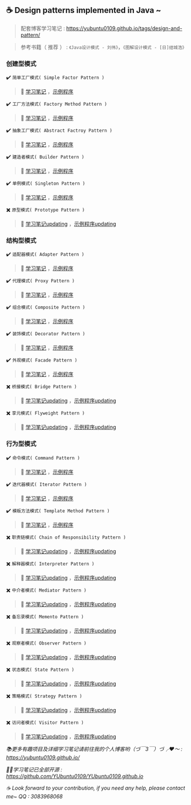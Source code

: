 ## :coffee: Design patterns implemented in Java ~

> 配套博客学习笔记 : https://yubuntu0109.github.io/tags/design-and-pattern/

> 参考书籍（ 推荐 ） : `《Java设计模式 - 刘伟》`，`《图解设计模式 - [日]结城浩》`



### 创建型模式

:heavy_check_mark: `简单工厂模式( Simple Factor Pattern )`
> :memo: [学习笔记](https://yubuntu0109.github.io/2019/09/06/Java%E8%AE%BE%E8%AE%A1%E6%A8%A1%E5%BC%8F%E4%B9%8BSimple-Factory-Pattern/) ，[示例程序](https://github.com/YUbuntu0109/design-patterns-in-java/tree/master/design-patterns/src/main/java/pers/huangyuhui/simple_factory_pattern)

:heavy_check_mark: `工厂方法模式( Factory Method Pattern )`
> :memo: [学习笔记](https://yubuntu0109.github.io/2019/09/05/Java%E8%AE%BE%E8%AE%A1%E6%A8%A1%E5%BC%8F%E4%B9%8BFactory-Method-Pattern/) ，[示例程序](https://github.com/YUbuntu0109/design-patterns-in-java/tree/master/design-patterns/src/main/java/pers/huangyuhui/factory_method_pattern)

:heavy_check_mark: `抽象工厂模式( Abstract Factroy Pattern )`
> :memo: [学习笔记](https://yubuntu0109.github.io/2019/09/07/Java%E8%AE%BE%E8%AE%A1%E6%A8%A1%E5%BC%8F%E4%B9%8BAbstract-Factory-Pattern/) ，[示例程序](https://github.com/YUbuntu0109/design-patterns-in-java/tree/master/design-patterns/src/main/java/pers/huangyuhui/abstract_factory_pattern)

:heavy_check_mark: `建造者模式( Builder Pattern )`
> :memo: [学习笔记](https://yubuntu0109.github.io/2019/09/17/Java%E8%AE%BE%E8%AE%A1%E6%A8%A1%E5%BC%8F%E4%B9%8BBuilder-Pattern/) ，[示例程序](https://github.com/YUbuntu0109/design-patterns-in-java/tree/master/design-patterns/src/main/java/pers/huangyuhui/builder_pattern)

:heavy_check_mark: `单例模式( Singleton Pattern )`
> :memo: [学习笔记](https://yubuntu0109.github.io/2019/09/06/Java%E8%AE%BE%E8%AE%A1%E6%A8%A1%E5%BC%8F%E4%B9%8BSingleton-Pattern/) ，[示例程序](https://github.com/YUbuntu0109/design-patterns-in-java/tree/master/design-patterns/src/main/java/pers/huangyuhui/singleton_pattern)

:heavy_multiplication_x: `原型模式( Prototype Pattern )`
> :memo: [学习笔记updating](demo) ，[示例程序updating](demo)



### 结构型模式

:heavy_check_mark: `适配器模式( Adapter Pattern )`
> :memo: [学习笔记](https://yubuntu0109.github.io/2019/09/03/Java%E8%AE%BE%E8%AE%A1%E6%A8%A1%E5%BC%8F%E4%B9%8BAdapter-Pattern/) ，[示例程序](https://github.com/YUbuntu0109/design-patterns-in-java/tree/master/design-patterns/src/main/java/pers/huangyuhui/adapter_pattern)

:heavy_check_mark: `代理模式( Proxy Pattern )`
> :memo: [学习笔记](https://yubuntu0109.github.io/2019/09/25/Java%E8%AE%BE%E8%AE%A1%E6%A8%A1%E5%BC%8F%E4%B9%8BProxy-Pattern/) ，[示例程序](https://github.com/YUbuntu0109/design-patterns-in-java/tree/master/design-patterns/src/main/java/pers/huangyuhui/froxy_pattern)

:heavy_check_mark: `组合模式( Composite Pattern )`
> :memo: [学习笔记](https://yubuntu0109.github.io/2019/09/11/Java%E8%AE%BE%E8%AE%A1%E6%A8%A1%E5%BC%8F%E4%B9%8BComposite-Pattern/) ，[示例程序](https://github.com/YUbuntu0109/design-patterns-in-java/tree/master/design-patterns/src/main/java/pers/huangyuhui/composite_pattern)

:heavy_check_mark: `装饰模式( Decorator Pattern )`
> :memo: [学习笔记](https://yubuntu0109.github.io/2019/09/08/Java%E8%AE%BE%E8%AE%A1%E6%A8%A1%E5%BC%8F%E4%B9%8BDecorator-Pattern/) ，[示例程序](https://github.com/YUbuntu0109/design-patterns-in-java/tree/master/design-patterns/src/main/java/pers/huangyuhui/decorator_pattern)

:heavy_check_mark: `外观模式( Facade Pattern )`
> :memo: [学习笔记](https://yubuntu0109.github.io/2019/09/12/Java%E8%AE%BE%E8%AE%A1%E6%A8%A1%E5%BC%8F%E4%B9%8BFacade-Pattern/) ，[示例程序](https://github.com/YUbuntu0109/design-patterns-in-java/tree/master/design-patterns/src/main/java/pers/huangyuhui/facade_pattern)

:heavy_multiplication_x: `桥接模式( Bridge Pattern )`
> :memo: [学习笔记updating](demo) ，[示例程序updating](demo)

:heavy_multiplication_x: `享元模式( Flyweight Pattern )`
> :memo: [学习笔记updating](demo) ，[示例程序updating](demo)



### 行为型模式

:heavy_check_mark: `命令模式( Command Pattern )`
> :memo: [学习笔记](https://yubuntu0109.github.io/2019/09/20/Java%E8%AE%BE%E8%AE%A1%E6%A8%A1%E5%BC%8F%E4%B9%8BCommand-Pattern/) ，[示例程序](https://github.com/YUbuntu0109/design-patterns-in-java/tree/master/design-patterns/src/main/java/pers/huangyuhui/command_pattern)

:heavy_check_mark: `迭代器模式( Iterator Pattern )`
> :memo: [学习笔记](https://yubuntu0109.github.io/2019/09/02/Java%E8%AE%BE%E8%AE%A1%E6%A8%A1%E5%BC%8F%E4%B9%8BIterator-Pattern/) ，[示例程序](https://github.com/YUbuntu0109/design-patterns-in-java/tree/master/design-patterns/src/main/java/pers/huangyuhui/iterator_pattern)

:heavy_check_mark: `模板方法模式( Template Method Pattern )`
> :memo: [学习笔记](https://yubuntu0109.github.io/2019/09/04/Java%E8%AE%BE%E8%AE%A1%E6%A8%A1%E5%BC%8F%E4%B9%8BTemplate-Method-Pattern/) ，[示例程序](https://github.com/YUbuntu0109/design-patterns-in-java/tree/master/design-patterns/src/main/java/pers/huangyuhui/template_method_pattern)

:heavy_multiplication_x: `职责链模式( Chain of Responsibility Pattern )`
> :memo: [学习笔记updating](demo) ，[示例程序updating](demo)

:heavy_multiplication_x: `解释器模式( Interpreter Pattern )`
> :memo: [学习笔记updating](demo) ，[示例程序updating](demo)

:heavy_multiplication_x: `中介者模式( Mediator Pattern )`
> :memo: [学习笔记updating](demo) ，[示例程序updating](demo)

:heavy_multiplication_x: `备忘录模式( Memento Pattern )`
> :memo: [学习笔记updating](demo) ，[示例程序updating](demo)

:heavy_multiplication_x: `观察者模式( Observer Pattern )`
> :memo: [学习笔记updating](demo) ，[示例程序updating](demo)

:heavy_multiplication_x: `状态模式( State Pattern )`
> :memo: [学习笔记updating](demo) ，[示例程序updating](demo)

:heavy_multiplication_x: `策略模式( Strategy Pattern )` 
> :memo: [学习笔记updating](demo) ，[示例程序updating](demo)

:heavy_multiplication_x: `访问者模式( Visitor Pattern )`
> :memo: [学习笔记updating](demo) ，[示例程序updating](demo)



*:books:更多有趣项目及详细学习笔记请前往我的个人博客哟（づ￣3￣）づ╭❤～ : https://yubuntu0109.github.io/*

*👩‍💻学习笔记已全部开源 : https://github.com/YUbuntu0109/YUbuntu0109.github.io*
 
*:coffee: Look forward to your contribution, if you need any help, please contact me~ QQ : 3083968068*
